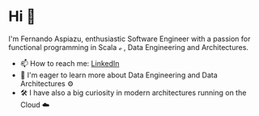 # Hi 👋

I'm Fernando Aspiazu, enthusiastic Software Engineer with a passion for functional programming in Scala <a href="https://www.scala-lang.org/" rel="nofollow"><img alt="scala" width="10px" src="https://camo.githubusercontent.com/1ce319c4963550e676ce67c7d01131e2561cf784ad139f1b7dac87c4a4ee7324/68747470733a2f2f7777772e7363616c612d6c616e672e6f72672f7265736f75726365732f696d672f66726f6e74706167652f7363616c612d73706972616c2e706e67" data-canonical-src="https://www.scala-lang.org/resources/img/frontpage/scala-spiral.png" style="max-width: 100%;"></a>, Data Engineering and Architectures.

- 📫 How to reach me: [LinkedIn](https://www.linkedin.com/in/aspiazu/)
- 🌱 I'm eager to learn more about Data Engineering and Data Architectures ⚙️
- 🛠️ I have also a big curiosity in modern architectures running on the Cloud ☁️

<!---
fernaspiazu/fernaspiazu is a ✨ special ✨ repository because its `README.md` (this file) appears on your GitHub profile.
You can click the Preview link to take a look at your changes.
--->
